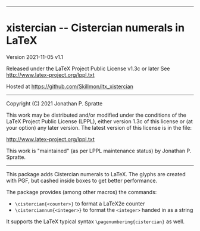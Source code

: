 -------------------------------------------------------------------------------
# xistercian -- Cistercian numerals in LaTeX

Version 2021-11-05 v1.1

Released under the LaTeX Project Public License v1.3c or later
See http://www.latex-project.org/lppl.txt

Hosted at https://github.com/Skillmon/ltx_xistercian

-------------------------------------------------------------------------------

Copyright (C) 2021 Jonathan P. Spratte

This  work may be  distributed and/or  modified under  the conditions  of the
LaTeX Project Public License (LPPL),  either version 1.3c  of this license or
(at your option) any later version.  The latest version of this license is in
the file:

  http://www.latex-project.org/lppl.txt

This work is "maintained" (as per LPPL maintenance status) by
  Jonathan P. Spratte.

-------------------------------------------------------------------------------

This package adds Cistercian numerals to LaTeX. The glyphs are created with PGF,
but cashed inside boxes to get better performance.

The package provides (among other macros) the commands:

- `\cistercian{<counter>}` to format a LaTeX2e counter
- `\cisterciannum{<integer>}` to format the `<integer>` handed in as a string

It supports the LaTeX typical syntax `\pagenumbering{cistercian}` as well.
